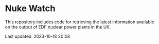 # Nuke Watch

This repository includes code for retrieving the latest information available on the output of EDF nuclear power plants in the UK.

Last updated: 2023-10-18 20:08